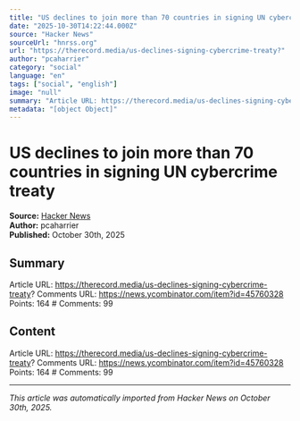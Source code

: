 ```yaml
---
title: "US declines to join more than 70 countries in signing UN cybercrime treaty"
date: "2025-10-30T14:22:44.000Z"
source: "Hacker News"
sourceUrl: "hnrss.org"
url: "https://therecord.media/us-declines-signing-cybercrime-treaty?"
author: "pcaharrier"
category: "social"
language: "en"
tags: ["social", "english"]
image: "null"
summary: "Article URL: https://therecord.media/us-declines-signing-cybercrime-treaty? Comments URL: https://news.ycombinator.com/item?id=45760328 Points: 164 # Comments: 99"
metadata: "[object Object]"
---
```


# US declines to join more than 70 countries in signing UN cybercrime treaty

**Source:** [Hacker News](https://therecord.media/us-declines-signing-cybercrime-treaty?)  
**Author:** pcaharrier  
**Published:** October 30th, 2025  

## Summary

Article URL: https://therecord.media/us-declines-signing-cybercrime-treaty? Comments URL: https://news.ycombinator.com/item?id=45760328 Points: 164 # Comments: 99

## Content

Article URL: https://therecord.media/us-declines-signing-cybercrime-treaty? Comments URL: https://news.ycombinator.com/item?id=45760328 Points: 164 # Comments: 99

---

*This article was automatically imported from Hacker News on October 30th, 2025.*
